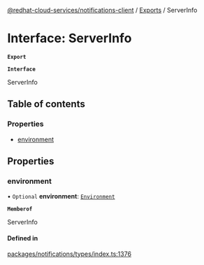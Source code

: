 [@redhat-cloud-services/notifications-client](../README.md) / [Exports](../modules.md) / ServerInfo

# Interface: ServerInfo

**`Export`**

**`Interface`**

ServerInfo

## Table of contents

### Properties

- [environment](ServerInfo.md#environment)

## Properties

### environment

• `Optional` **environment**: [`Environment`](../enums/Environment.md)

**`Memberof`**

ServerInfo

#### Defined in

[packages/notifications/types/index.ts:1376](https://github.com/RedHatInsights/javascript-clients/blob/master/packages/notifications/types/index.ts#L1376)
